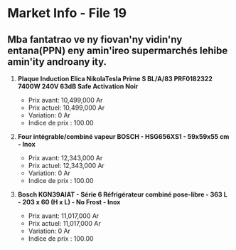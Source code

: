 # Market Info - File 19

## Mba fantatrao ve ny fiovan'ny vidin'ny entana(PPN) eny amin'ireo supermarchés lehibe amin'ity androany ity.

1. **Plaque Induction Elica NikolaTesla Prime S BL/A/83 PRF0182322 7400W 240V 63dB Safe Activation Noir**
   - Prix avant: 10,499,000 Ar
   - Prix actuel: 10,499,000 Ar
   - Variation: 0 Ar
   - Indice de prix : 100.00

2. **Four intégrable/combiné vapeur BOSCH - HSG656XS1 - 59x59x55 cm - Inox**
   - Prix avant: 12,343,000 Ar
   - Prix actuel: 12,343,000 Ar
   - Variation: 0 Ar
   - Indice de prix : 100.00

3. **Bosch KGN39AIAT - Série 6 Réfrigérateur combiné pose-libre - 363 L - 203 x 60 (H x L) - No Frost - Inox**
   - Prix avant: 11,017,000 Ar
   - Prix actuel: 11,017,000 Ar
   - Variation: 0 Ar
   - Indice de prix : 100.00


